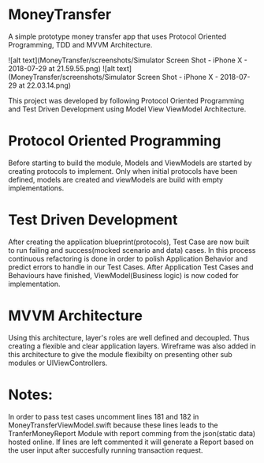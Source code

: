# MoneyTransfer
A simple prototype money transfer app that uses Protocol Oriented Programming, TDD and MVVM Architecture.

![alt text](MoneyTransfer/screenshots/Simulator Screen Shot - iPhone X - 2018-07-29 at 21.59.55.png)
![alt text](MoneyTransfer/screenshots/Simulator Screen Shot - iPhone X - 2018-07-29 at 22.03.14.png)

This project was developed by following Protocol Oriented Programming and Test Driven Development using Model View ViewModel Architecture.

# Protocol Oriented Programming
 Before starting to build the module, Models and ViewModels are started by creating protocols to implement. Only when initial protocols have been defined, models are created and viewModels are build with empty implementations.
 
# Test Driven Development
 After creating the application blueprint(protocols), Test Case are now built to run failing and success(mocked scenario and data) cases. In this process continuous refactoring is done in order to polish Application Behavior and predict errors to handle in our Test Cases. After Application Test Cases and Behaviours have finished, ViewModel(Business logic) is now coded for implementation.
 
 # MVVM Architecture
  Using this architecture, layer's roles are well defined and decoupled. Thus creating a flexible and clear application layers. Wireframe was also added in this architecture to give the module flexibilty on presenting other sub modules or UIViewControllers.

# Notes:
In order to pass test cases uncomment lines 181 and 182 in MoneyTransferViewModel.swift because these lines leads to the TranferMoneyReport Module with report comming from the json(static data) hosted online. If lines are left commented it will generate a Report based on the user input after succesfully running transaction request.
